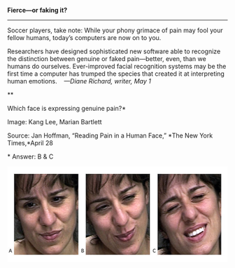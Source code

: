 **Fierce—or faking it?**

****

Soccer players, take note: While your phony grimace of pain may fool your fellow humans, today’s computers are now on to you.

Researchers have designed sophisticated new software able to recognize the distinction between genuine or faked pain—better, even, than we humans do ourselves. Ever-improved facial recognition systems may be the first time a computer has trumped the species that created it at interpreting human emotions. 
   *—Diane Richard, writer, May 1*

**

Which face is expressing genuine pain?\*

Image: Kang Lee, Marian Bartlett

Source: Jan Hoffman, “Reading Pain in a Human Face,” *The New York Times,*April 28

\* Answer: B & C



![](../images/14-05-01_52.14_PainEDIT-1.jpeg)
